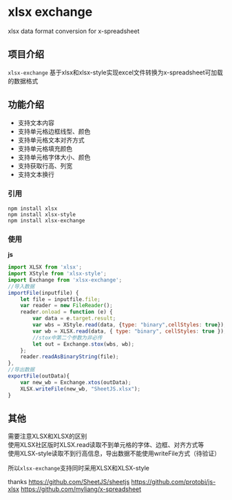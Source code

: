 # xlsx exchange
xlsx data format conversion for x-spreadsheet

## 项目介绍
`xlsx-exchange` 基于xlsx和xlsx-style实现excel文件转换为x-spreadsheet可加载的数据格式


## 功能介绍
* 支持文本内容
* 支持单元格边框线型、颜色
* 支持单元格文本对齐方式
* 支持单元格填充颜色
* 支持单元格字体大小、颜色
* 支持获取行高、列宽
* 支持文本换行

### 引用

```
npm install xlsx
npm install xlsx-style
npm install xlsx-exchange
```

### 使用

**js**

```javascript
import XLSX from 'xlsx';
import XStyle from 'xlsx-style';
import Exchange from 'xlsx-exchange';
//导入数据
importFile(inputfile) {
    let file = inputfile.file;
    var reader = new FileReader();
    reader.onload = function (e) {
        var data = e.target.result;
        var wbs = XStyle.read(data, {type: "binary",cellStyles: true});
        var wb = XLSX.read(data, { type: "binary", cellStyles: true });
        //stox中第二个参数为非必传
        let out = Exchange.stox(wbs, wb);
    };
    reader.readAsBinaryString(file);
},
//导出数据
exportFile(outData){
    var new_wb = Exchange.xtos(outData);
    XLSX.writeFile(new_wb, "SheetJS.xlsx");
}

```

## 其他
需要注意XLSX和XLSX的区别  
使用XLSX社区版时XLSX.read读取不到单元格的字体、边框、对齐方式等  
使用XLSX-style读取不到行高信息，导出数据不能使用writeFile方式（待验证）

所以`xlsx-exchange`支持同时采用XLSX和XLSX-style

thanks 
https://github.com/SheetJS/sheetjs
https://github.com/protobi/js-xlsx
https://github.com/myliang/x-spreadsheet


